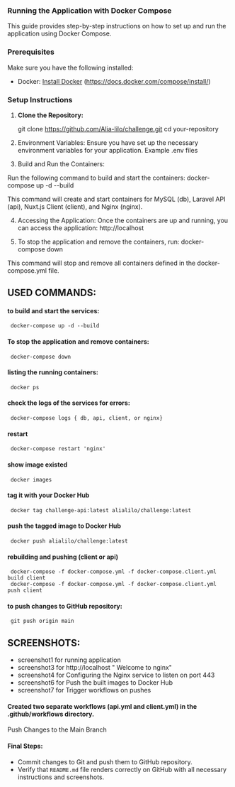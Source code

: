 ### Running the Application with Docker Compose

This guide provides step-by-step instructions on how to set up and run the application using Docker Compose.

### Prerequisites

Make sure you have the following installed:
- Docker: [Install Docker](https://docs.docker.com/get-docker/)
(https://docs.docker.com/compose/install/)

### Setup Instructions

1. **Clone the Repository:**

   git clone https://github.com/Alia-lilo/challenge.git
       cd your-repository


2. Environment Variables:
Ensure you have set up the necessary environment variables for your application. Example .env files



3. Build and Run the Containers:

Run the following command to build and start the containers:
       docker-compose up -d --build

This command will create and start containers for MySQL (db), Laravel API (api), Nuxt.js Client (client), and Nginx (nginx).



4. Accessing the Application:
Once the containers are up and running, you can access the application:
http://localhost




5. To stop the application and remove the containers, run:
           docker-compose down

This command will stop and remove all containers defined in the docker-compose.yml file.






USED COMMANDS:
-----------
#### to build and start the services:
     docker-compose up -d --build

#### To stop the application and remove containers:
     docker-compose down

#### listing the running containers:
     docker ps

#### check the logs of the services for errors:
     docker-compose logs { db, api, client, or nginx}

#### restart 
     docker-compose restart 'nginx'

#### show image existed
     docker images

#### tag it with your Docker Hub 
     docker tag challenge-api:latest alialilo/challenge:latest

#### push the tagged image to Docker Hub
     docker push alialilo/challenge:latest


#### rebuilding and pushing (client or api)
     docker-compose -f docker-compose.yml -f docker-compose.client.yml build client
     docker-compose -f docker-compose.yml -f docker-compose.client.yml push client

#### to push changes to GitHub repository:
     git push origin main




SCREENSHOTS:
---------------

- screenshot1 for running application
- screenshot3 for http://localhost " Welcome to nginx"
- screenshot4 for Configuring the Nginx service to listen on port 443
- screenshot6 for Push the built images to Docker Hub
- screenshot7 for Trigger workflows on pushes


#### Created two separate workflows (api.yml and client.yml) in the .github/workflows directory.
Push Changes to the Main Branch

#### Final Steps:

- Commit changes to Git and push them to GitHub repository.
- Verify that `README.md` file renders correctly on GitHub with all necessary instructions and screenshots.



